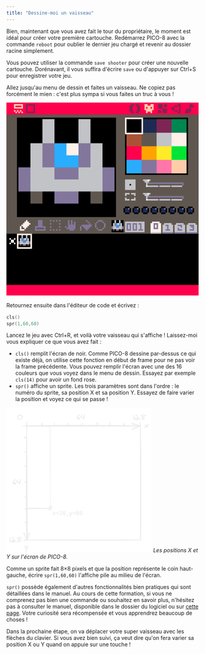 ```yaml
---
title: "Dessine-moi un vaisseau"
---
```


Bien, maintenant que vous avez fait le tour du propriétaire, le moment est idéal pour créer votre première cartouche. Redémarrez PICO-8 avec la commande `reboot` pour oublier le dernier jeu chargé et revenir au dossier racine simplement.

Vous pouvez utiliser la commande `save shooter` pour créer une nouvelle cartouche. Dorénavant, il vous suffira d'écrire `save` ou d'appuyer sur Ctrl+S pour enregistrer votre jeu.

Allez jusqu'au menu de dessin et faites un vaisseau. Ne copiez pas forcément le mien : c'est plus sympa si vous faites un truc à vous !

![Dessin de vaisseau](./vaisseau.png)

Retournez ensuite dans l'éditeur de code et écrivez :

```lua
cls()
spr(1,60,60)
```

Lancez le jeu avec Ctrl+R, et voilà votre vaisseau qui s'affiche ! Laissez-moi vous expliquer ce que vous avez fait :

- `cls()` remplit l'écran de noir. Comme PICO-8 dessine par-dessus ce qui existe déjà, on utilise cette fonction en début de frame pour ne pas voir la frame précédente. Vous pouvez remplir l'écran avec une des 16 couleurs que vous voyez dans le menu de dessin. Essayez par exemple `cls(14)` pour avoir un fond rose.
- `spr()` affiche un sprite. Les trois paramètres sont dans l'ordre : le numéro du sprite, sa position X et sa position Y. Essayez de faire varier la position et voyez ce qui se passe !

![Schéma de l'écran de jeu](./schema-positions.png)
*Les positions X et Y sur l'écran de PICO-8.*

Comme un sprite fait 8×8 pixels et que la position représente le coin haut-gauche, écrire `spr(1,60,60)` l'affiche pile au milieu de l'écran.

`spr()` possède également d'autres fonctionnalités bien pratiques qui sont détaillées dans le manuel. Au cours de cette formation, si vous ne comprenez pas bien une commande ou souhaitez en savoir plus, n'hésitez pas à consulter le manuel, disponible dans le dossier du logiciel ou sur [cette page](https://www.lexaloffle.com/pico-8.php?page=manual). Votre curiosité sera récompensée et vous apprendrez beaucoup de choses !

Dans la prochaine étape, on va déplacer votre super vaisseau avec les flèches du clavier. Si vous avez bien suivi, ça veut dire qu'on fera varier sa position X ou Y quand on appuie sur une touche !
